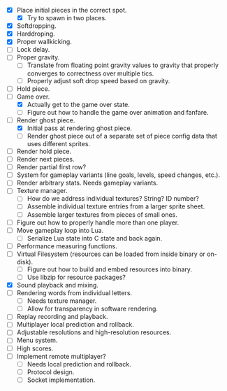 - [X] Place initial pieces in the correct spot.
  - [X] Try to spawn in two places.
- [X] Softdropping.
- [X] Harddroping.
- [X] Proper wallkicking.
- [ ] Lock delay.
- [ ] Proper gravity.
  - [ ] Translate from floating point gravity values to gravity that properly
        converges to correctness over multiple tics.
  - [ ] Properly adjust soft drop speed based on gravity.
- [ ] Hold piece.
- [ ] Game over.
  - [X] Actually get to the game over state.
  - [ ] Figure out how to handle the game over animation and fanfare.
- [ ] Render ghost piece.
  - [X] Initial pass at rendering ghost piece.
  - [ ] Render ghost piece out of a separate set of piece config data that uses
        different sprites.
- [ ] Render hold piece.
- [ ] Render next pieces.
- [ ] Render partial first row?
- [ ] System for gameplay variants (line goals, levels, speed changes, etc.).
- [ ] Render arbitrary stats.  Needs gameplay variants.
- [ ] Texture manager.
  - [ ] How do we address individual textures?  String?  ID number?
  - [ ] Assemble individual texture entries from a larger sprite sheet.
  - [ ] Assemble larger textures from pieces of small ones.
- [ ] Figure out how to properly handle more than one player.
- [ ] Move gameplay loop into Lua.
  - [ ] Serialize Lua state into C state and back again.
- [ ] Performance measuring functions.
- [ ] Virtual Filesystem (resources can be loaded from inside binary or on-disk).
  - [ ] Figure out how to build and embed resources into binary.
  - [ ] Use libzip for resource packages?
- [X] Sound playback and mixing.
- [ ] Rendering words from individual letters.
  - [ ] Needs texture manager.
  - [ ] Allow for transparency in software rendering.
- [ ] Replay recording and playback.
- [ ] Multiplayer local prediction and rollback.
- [ ] Adjustable resolutions and high-resolution resources.
- [ ] Menu system.
- [ ] High scores.
- [ ] Implement remote multiplayer?
  - [ ] Needs local prediction and rollback.
  - [ ] Protocol design.
  - [ ] Socket implementation.
